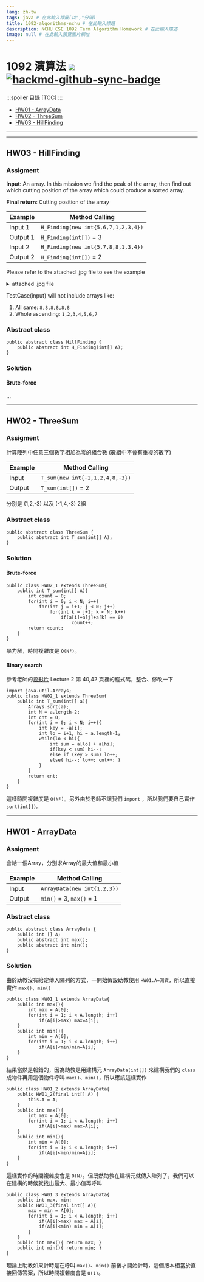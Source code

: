 ```yaml
---
lang: zh-tw
tags: java # 在此輸入標籤(以","分隔)
title: 1092-algorithms-nchu # 在此輸入標題
description: NCHU CSE 1092 Term Algorithm Homework # 在此輸入描述
image: null # 在此輸入預覽圖片網址
---
```


# 1092 演算法 ![](https://img.shields.io/badge/dynamic/json?color=aqua&query=%24.viewcount&label=%E8%A7%80%E7%9C%8B%E6%AC%A1%E6%95%B8&suffix=%E6%AC%A1&url=https%3A%2F%2Fhackmd.io%2F%40VJ%2F1092-algorithms-nchu%2Finfo) [![hackmd-github-sync-badge](https://hackmd.io/fRHOXqCNSx6Wd3yEKjQf2w/badge)](https://hackmd.io/fRHOXqCNSx6Wd3yEKjQf2w)

:::spoiler 目錄
[TOC]
:::

+ [HW01 - ArrayData](#HW01---ArrayData)
+ [HW02 - ThreeSum](#HW02---ThreeSum)
+ [HW03 - HillFinding](HW03---HillFinding)

---

<!--
## HW - 

### Assigment

### Abstract class

### Solution
-->

---

## HW03 - HillFinding

### Assigment

**Input**: An array. In this mission we find the peak of the array, then find out which cutting position of the array which could produce a sorted array.

**Final return**: Cutting position of the array 

| Example  | Method Calling                      |
| -------- | ----------------------------------- |
| Input 1  | `H_Finding(new int{5,6,7,1,2,3,4})` |
| Output 1 | `H_Finding(int[])` = 3              |
| Input 2  | `H_Finding(new int{5,7,8,8,1,3,4})` |
| Output 2 | `H_Finding(int[])` = 2              |

Please refer to the attached .jpg file to see the example

<details>
 <summary>attached .jpg file</summary>
 <img src="https://lms.nchu.edu.tw/sysdata/attach/exercise.30426/2390c9e66e43ce6dabe3b00596cc3e52.jpg" alt="Example 1">
 <img src="https://lms.nchu.edu.tw/sysdata/attach/exercise.30426/8798c80c1fad0655d38c5e51c9c20ae8.jpg" alt="Example 2">
 </details>

TestCase(input) will not include arrays like:

1. All same: `8,8,8,8,8,8`
2. Whole ascending: `1,2,3,4,5,6,7`

### Abstract class

```java=!
public abstract class HillFinding {
    public abstract int H_Finding(int[] A);
}
```

### Solution

#### Brute-force

...

---

## HW02 - ThreeSum

### Assigment

計算陣列中任意三個數字相加為零的組合數 (數組中不會有重複的數字)

| Example | Method Calling                  |
| ------- | ------------------------------- |
| Input   | `T_sum(new int{-1,1,2,4,8,-3})` |
| Output  | `T_sum(int[])` = 2              |

分別是 (1,2,-3) 以及 (-1,4,-3) 2組

### Abstract class

```java=!
public abstract class ThreeSum {
    public abstract int T_sum(int[] A);
}
```

### Solution

#### Brute-force

```java=!
public class HW02_1 extends ThreeSum{
    public int T_sum(int[] A){
        int count = 0;
        for(int i = 0; i < N; i++)
            for(int j = i+1; j < N; j++)
                for(int k = j+1; k < N; k++)
                    if(a[i]+a[j]+a[k] == 0)
                        count++;
        return count;
    }
}
```

暴力解，時間複雜度是 `O(N³)`。

#### Binary search

參考老師的[投影片](https://www.dropbox.com/s/cxrvhuj9mnk2uio/%E6%BC%94%E7%AE%97%E6%B3%95%E8%AC%9B%E7%BE%A92020.pdf) Lecture 2 第 40,42 頁裡的程式碼，整合、修改一下

```java=!
import java.util.Arrays;
public class HW02_1 extends ThreeSum{
    public int T_sum(int[] a){
        Arrays.sort(a);
        int N = a.length-2;
        int cnt = 0;
        for(int i = 0; i < N; i++){
            int key = -a[i];
            int lo = i+1, hi = a.length-1;
            while(lo < hi){ 
                int sum = a[lo] + a[hi];
                if(key < sum) hi--;
                else if (key > sum) lo++;
                else{ hi--; lo++; cnt++; }
            }
        }
        return cnt;
    }
}
```

這樣時間複雜度是 `O(N²)`。另外由於老師不讓我們 `import` ，所以我們要自己實作 `sort(int[])`。

---

## HW01 - ArrayData

### Assigment

會給一個Array，分別求Array的最大值和最小值

| Example | Method Calling              |
| ------- | --------------------------- |
| Input   | `ArrayData(new int{1,2,3})` |
| Output  | `min()` = 3, `max()` = 1    |

### Abstract class

```java=!
public abstract class ArrayData {
    public int [] A;
    public abstract int max();
    public abstract int min();
}
```

### Solution

由於助教沒有給定傳入陣列的方式，一開始假設助教使用 `HW01.A=測資`，所以直接實作
`max()`、`min()`

```java=!
public class HW01_1 extends ArrayData{
    public int max(){
        int max = A[0];
        for(int i = 1; i < A.length; i++)
            if(A[i]>max) max=A[i];
    }
    public int min(){
        int min = A[0];
        for(int i = 1; i < A.length; i++)
            if(A[i]<min)min=A[i];
    }
}
```

結果當然是報錯的，因為助教是用建構元 `ArrayData(int[])` 來建構我們的 `class` 成物件再用這個物件呼叫 `max()`、`min()`，所以應該這樣實作

```java=!
public class HW01_2 extends ArrayData{
    public HW01_2(final int[] A) {
        this.A = A;
    }
    public int max(){
        int max = A[0];
        for(int i = 1; i < A.length; i++)
            if(A[i]>max) max=A[i];
    }
    public int min(){
        int min = A[0];
        for(int i = 1; i < A.length; i++)
            if(A[i]<min)min=A[i];
    }
}
```

這樣實作的時間複雜度會是 `O(N)`。但既然助教在建構元就傳入陣列了，我們可以在建構的時候就找出最大、最小值再呼叫

```java=!
public class HW01_3 extends ArrayData{
    public int max, min;
    public HW01_3(final int[] A){
        max = min = A[0];
        for(int i = 1; i < A.length; i++)
            if(A[i]>max) max = A[i];
            if(A[i]<min) min = A[i];
        }
    }
    public int max(){ return max; }
    public int min(){ return min; }
}
```

理論上助教如果計時是在呼叫 `max()`、`min()` 前後才開始計時，這個版本相當於直接回傳答案，所以時間複雜度會是 `O(1)`。